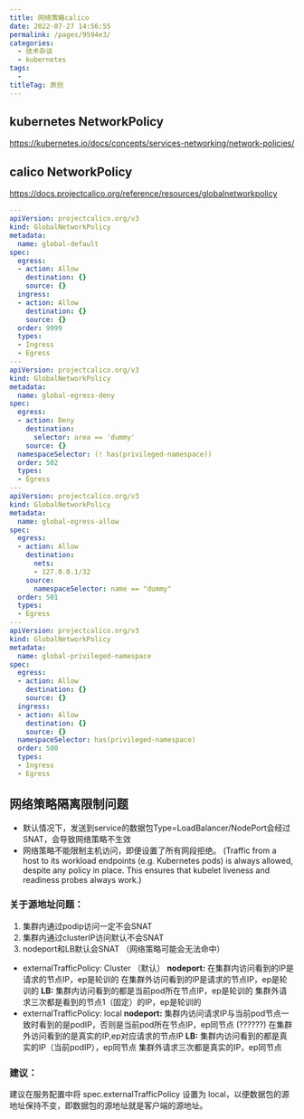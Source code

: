 ```yaml
---
title: 网络策略calico
date: 2022-07-27 14:56:55
permalink: /pages/9594e3/
categories:
  - 技术杂谈
  - kubernetes
tags:
  - 
titleTag: 原创
---
```



## kubernetes NetworkPolicy
https://kubernetes.io/docs/concepts/services-networking/network-policies/





## calico NetworkPolicy
https://docs.projectcalico.org/reference/resources/globalnetworkpolicy

```yaml
---
apiVersion: projectcalico.org/v3
kind: GlobalNetworkPolicy
metadata:
  name: global-default
spec:
  egress:
  - action: Allow
    destination: {}
    source: {}
  ingress:
  - action: Allow
    destination: {}
    source: {}
  order: 9999
  types:
  - Ingress
  - Egress
---
apiVersion: projectcalico.org/v3
kind: GlobalNetworkPolicy
metadata:
  name: global-egress-deny
spec:
  egress:
  - action: Deny
    destination:
      selector: area == 'dummy'
    source: {}
  namespaceSelector: (! has(privileged-namespace))
  order: 502
  types:
  - Egress
---
apiVersion: projectcalico.org/v3
kind: GlobalNetworkPolicy
metadata:
  name: global-egress-allow
spec:
  egress:
  - action: Allow
    destination:
      nets:
      - 127.0.0.1/32
    source:
      namespaceSelector: name == "dummy"
  order: 501
  types:
  - Egress
---
apiVersion: projectcalico.org/v3
kind: GlobalNetworkPolicy
metadata:
  name: global-privileged-namespace
spec:
  egress:
  - action: Allow
    destination: {}
    source: {}
  ingress:
  - action: Allow
    destination: {}
    source: {}
  namespaceSelector: has(privileged-namespace)
  order: 500
  types:
  - Ingress
  - Egress
```

## 网络策略隔离限制问题
- 默认情况下，发送到service的数据包Type=LoadBalancer/NodePort会经过SNAT，会导致网络策略不生效
- 网络策略不能限制主机访问，即便设置了所有网段拒绝。
(Traffic from a host to its workload endpoints (e.g. Kubernetes pods) is always allowed, despite any policy in place. This ensures that kubelet liveness and readiness probes always work.)

### 关于源地址问题：
1. 集群内通过podip访问一定不会SNAT
2. 集群内通过clusterIP访问默认不会SNAT
3. nodeport和LB默认会SNAT （网络策略可能会无法命中）
- externalTrafficPolicy: Cluster （默认）
**nodeport:**
在集群内访问看到的IP是请求的节点IP，ep是轮训的
在集群外访问看到的IP是请求的节点IP，ep是轮训的
**LB:**
集群内访问看到的都是当前pod所在节点IP，ep是轮训的
集群外请求三次都是看到的节点1（固定）的IP，ep是轮训的
- externalTrafficPolicy: local
**nodeport:**
集群内访问请求IP与当前pod节点一致时看到的是podIP，否则是当前pod所在节点IP，ep同节点 (??????)
在集群外访问看到的是真实的IP,ep对应请求的节点IP
**LB:**
集群内访问看到的都是真实的IP（当前podIP），ep同节点
集群外请求三次都是真实的IP，ep同节点

### 建议：
建议在服务配置中将 spec.externalTrafficPolicy 设置为 local，以便数据包的源地址保持不变，即数据包的源地址就是客户端的源地址。

